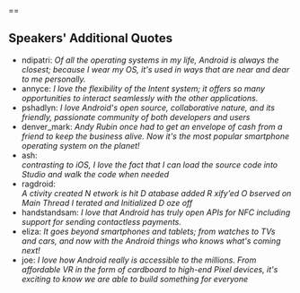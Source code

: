== 
## Speakers' Additional Quotes

* ndipatri: 
_Of all the operating systems in my life, Android is always the closest; because I wear my OS, it's used in ways that are near and dear to me personally._
* annyce: 
_I love the flexibility of the Intent system; it offers so many opportunities to interact seamlessly with the other applications._
* pshadlyn: 
_I love Android's open source, collaborative nature, and its friendly, passionate community of both developers and users_
* denver_mark: 
_Andy Rubin once had to get an envelope of cash from a friend to keep the business alive.  Now it's the most popular smartphone operating system on the planet!_
* ash:  
_contrasting to iOS, I love the fact that I can load the source code into Studio and walk the code when needed_
* ragdroid:  
_A ctivity created
N etwork is hit
D atabase added
R xify’ed
O bserved on Main Thread
I terated and Initialized
D oze off_
* handstandsam: 
_I love that Android has truly open APIs for NFC including support for sending contactless payments._
* eliza: 
_It goes beyond smartphones and tablets; from watches to TVs and cars, and now with the Android things who knows what's coming next!_
* joe: 
_I love how Android really *is* accessible to the millions. From affordable VR in the form of cardboard to high-end Pixel devices, it's exciting to know we are able to build something for everyone_
